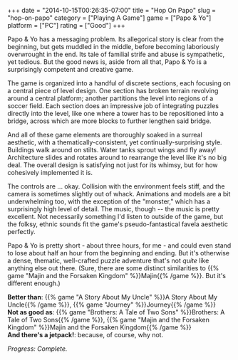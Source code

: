 +++
date = "2014-10-15T00:26:35-07:00"
title = "Hop On Papo"
slug = "hop-on-papo"
category = ["Playing A Game"]
game = ["Papo &amp; Yo"]
platform = ["PC"]
rating = ["Good"]
+++

Papo &amp; Yo has a messaging problem.  Its allegorical story is clear from the beginning, but gets muddled in the middle, before becoming laboriously overwrought in the end.  Its tale of familial strife and abuse is sympathetic, yet tedious.  But the good news is, aside from all that, Papo &amp; Yo is a surprisingly competent and creative game.

The game is organized into a handful of discrete sections, each focusing on a central piece of level design.  One section has broken terrain revolving around a central platform; another partitions the level into regions of a soccer field.  Each section does an impressive job of integrating puzzles directly into the level, like one where a tower has to be repositioned into a bridge, across which are more blocks to further lengthen said bridge.

And all of these game elements are thoroughly soaked in a surreal aesthetic, with a thematically-consistent, yet continually-surprising style.  Buildings walk around on stilts.  Water tanks sprout wings and fly away!  Architecture slides and rotates around to rearrange the level like it's no big deal.  The overall design is satisfying not just for its whimsy, but for how cohesively implemented it is.

The controls are ... okay.  Collision with the environment feels stiff, and the camera is sometimes slightly out of whack.  Animations and models are a bit underwhelming too, with the exception of the "monster," which has a surprisingly high level of detail.  The music, though -- the music is pretty excellent.  Not necessarily something I'd listen to outside of the game, but the folksy, ethnic sounds fit the game's pseudo-fantastical favela aesthetic perfectly.

Papo &amp; Yo is pretty short - about three hours, for me - and could even stand to lose about half an hour from the beginning and ending.  But it's otherwise a dense, thematic, well-crafted puzzle adventure that's not <i>quite</i> like anything else out there.  (Sure, there are some distinct similarities to {{% game "Majin and the Forsaken Kingdom" %}}Majin{{% /game %}}.  But it's different enough.)

<b>Better than</b>: {{% game "A Story About My Uncle" %}}A Story About My Uncle{{% /game %}}, {{% game "Journey" %}}Journey{{% /game %}}  
<b>Not as good as</b>: {{% game "Brothers: A Tale of Two Sons" %}}Brothers: A Tale of Two Sons{{% /game %}}, {{% game "Majin and the Forsaken Kingdom" %}}Majin and the Forsaken Kingdom{{% /game %}}  
<b>And there's a jetpack!</b>: because, of course, why not.

<i>Progress: Complete.</i>